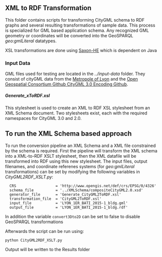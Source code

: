 ## XML to RDF Transformation
This folder contains scripts for transforming CityGML schema to RDF graphs and several resulting transformations of sample data. This process is specialized for GML based application schema. Any recognized GML geometry or coordinates will be converted into the GeoSPARQL _geo:gmlLiteral_ datatypes.

XSL transformations are done using [Saxon-HE](http://saxon.sourceforge.net/) which is dependent on Java

### Input Data
GML files used for testing are located in the _../input-data_ folder. They consist of cityGML data from the [Metropole of Lyon](https://data.grandlyon.com/accueil) and the [Open Geospatial Consortium Github CityGML 3.0 Encoding Github](https://github.com/opengeospatial/CityGML-3.0Encodings/tree/master/CityGML/Examples).

##### Generate_xToRDF.xsl
This stylesheet is used to create an XML to RDF XSL stylesheet from an XML Schema document. Two stylesheets exist, each with the required namespaces for CityGML 3.0 and 2.0.


## To run the XML Schema based approach
To run the conversion pipeline an XML Schema and a XML file constrained by the schema is required. First the pipeline will transform the XML schema into a XML-to-RDF XSLT stylesheet, then the XML datafile will be transformed into RDF using this new stylesheet. The input files, output filenames, and coordinate referenes systems (for _geo:gmlLiteral_ transformations) can be set by modifying the following variables in _CityGML2RDF_XSLT.py_:
```     
  CRS                  = 'http://www.opengis.net/def/crs/EPSG/0/4326'
  schema_file          = '../XMLSchema/compositeCityGML2.0.xsd'
  generator_file       = 'Generate_CityGML2ToRDF.xsl'
  transformation_file  = 'CityGML2ToRDF.xsl'
  input_file           = 'LYON_1ER_BATI_2015-1_bldg.gml'
  output_file          = 'LYON_1ER_BATI_2015-1_bldg.rdf'
```

In addition the variable `convert3Dto2D` can be set to false to disable GeoSPARQL transformations

Afterwards the script can be run using:
```
python CityGML2RDF_XSLT.py
```

Output will be written to the Results folder


